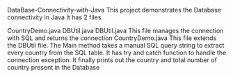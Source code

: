 DataBase-Connectivity-with-Java
This project demonstrates the Database connectivity in Java It has 2 files.

CountryDemo.java
DBUtil.java
DBUtil.java
This file manages the connection with SQL and returns the connection
CountryDemo.java
This file extends the DBUtil file. The Main method takes a manual SQL query string to extract every country from the SQL table. It has try and catch function to handle the connection exception. It finally prints out the country and total number of country present in the Database
